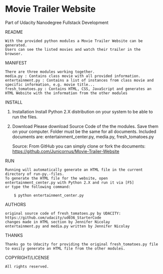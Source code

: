 # Movie Trailer Website
Part of Udacity Nanodegree Fullstack Development

README

    With the provided python modules a Movie Trailer Website can be generated.
    Users can see the listed movies and watch their trailer in the browser.

MANIFEST

    There are three modules working together.
    media.py : Contains class movie with all provided information.
    entertainment.py : Contains a list of instances from class movie and specific information, e.g. movie title...
    fresh_tomatoes.py : Contains HTML, CSS, JavaScript and generates an HTML Website with the information from the other modules

INSTALL

1. Installation
Install Python 2.X distribution on your system to be able to run the files.
2. Download
Please download Source Code of the the modules.
Save them on your computer. Folder must be the same for all documents.
Included documents are: entertainment_center.py, media.py, fresh_tomatoes.py

    Source: From GitHub you can simply clone or fork the documents: https://github.com/Junicornus/Movie-Trailer-Website

RUN

    Running will automatically generate an HTML file in the current directory of run-py.-files.
    To generate the HTML file for the website, open entertainment_center.py with Python 2.X and run it via [F5]
    or type the following command:

        $ python entertainment_center.py
   
AUTHORS

    original source code of fresh_tomatoes.py by UDACITY: https://github.com/udacity/ud036_StarterCode
    changes made in HTML section by Jennifer Nicolay
    entertainment.py and media.py written by Jennifer Nicolay

THANKS

    Thanks go to Udacity for providing the original fresh_tomatoes.py file to easily generate an HTML file from the other modules.

COPYRIGHT/LICENSE

    All rights reserved.

